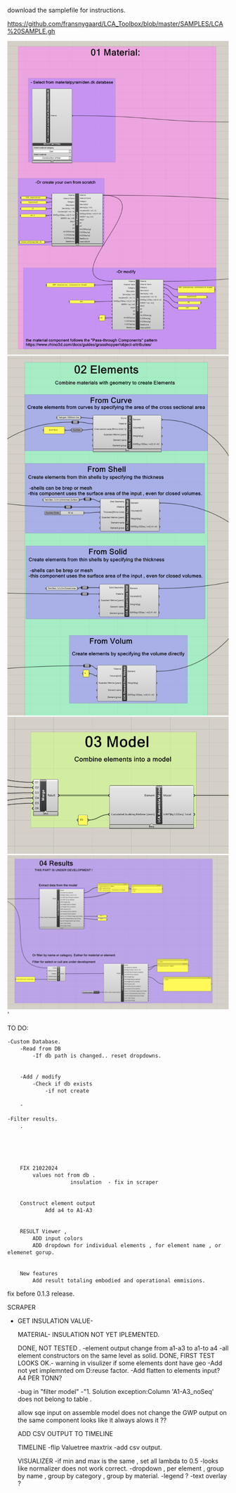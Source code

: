 ﻿download the samplefile for instructions. 

https://github.com/fransnygaard/LCA_Toolbox/blob/master/SAMPLES/LCA%20SAMPLE.gh



![alt text](https://github.com/fransnygaard/LCA_Toolbox/blob/master/SAMPLES/01_Materials.png?raw=true)
![alt text](https://github.com/fransnygaard/LCA_Toolbox/blob/master/SAMPLES/02_Elements.png?raw=true)
![alt text](https://github.com/fransnygaard/LCA_Toolbox/blob/master/SAMPLES/03_Model.png?raw=true)
![alt text](https://github.com/fransnygaard/LCA_Toolbox/blob/master/SAMPLES/04_Results.png?raw=true)'

TO DO:
	

	-Custom Database.
		-Read from DB
			-If db path is changed.. reset dropdowns.


		-Add / modify
			-Check if db exists
				-if not create

		-

	-Filter results. 
		.





		FIX 21022024
			values not from db . 
						insulation  - fix in scraper


		Construct element output
				Add a4 to A1-A3

		
		RESULT Viewer ,
			ADD input colors
			ADD dropdown for individual elements , for element name , or elemenet gorup. 


		New features
			Add result totaling embodied and operational emmisions.


fix before 0.1.3 release. 


SCRAPER
-	GET INSULATION VALUE-

	MATERIAL-
	INSULATION NOT YET IPLEMENTED.
	 

	DONE, NOT TESTED . -element output change from a1-a3 to a1-to a4
	-all element constructors on the same level as solid.
	DONE, FIRST TEST LOOKS OK.- warning in visulizer if some elements dont have geo
	-Add not yet implemnted om D:reuse factor.
	-Add flatten to elements input? 
	A4 PER TONN? 

	-bug in "filter model" -"1. Solution exception:Column 'A1-A3_noSeq' does not belong to table .
	
	
	allow sqe input on assemble model does not change the GWP output on the same component
	looks like it always alows it ?? 

	ADD CSV OUTPUT TO TIMELINE


	TIMELINE 
		-flip Valuetree maxtrix
		-add csv output.


	VISUALIZER
		-if min and max is the same  , set all lambda to 0.5
		-looks like normalizer does not work correct.
		-dropdown , per element , group by name , group by category , group by material.
		-legend ? 
		-text overlay ? 

		
